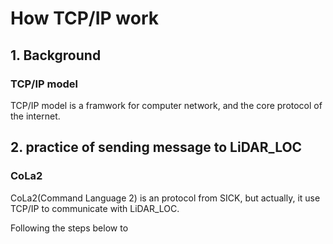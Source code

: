 # How TCP/IP work

## 1. Background

### TCP/IP model

TCP/IP model is a framwork for computer network, and the core protocol of the internet.

## 2. practice of sending message to LiDAR_LOC

### CoLa2 

CoLa2(Command Language 2) is an protocol from SICK, but actually, it use TCP/IP to communicate with LiDAR_LOC.

Following the steps below to 